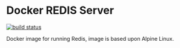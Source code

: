 # Docker REDIS Server

[![build status](https://gitlab.timmertech.nl/docker/redis/badges/master/build.svg)](https://gitlab.timmertech.nl/docker/redis/commits/master)

Docker image for running Redis, image is based upon Alpine Linux.
